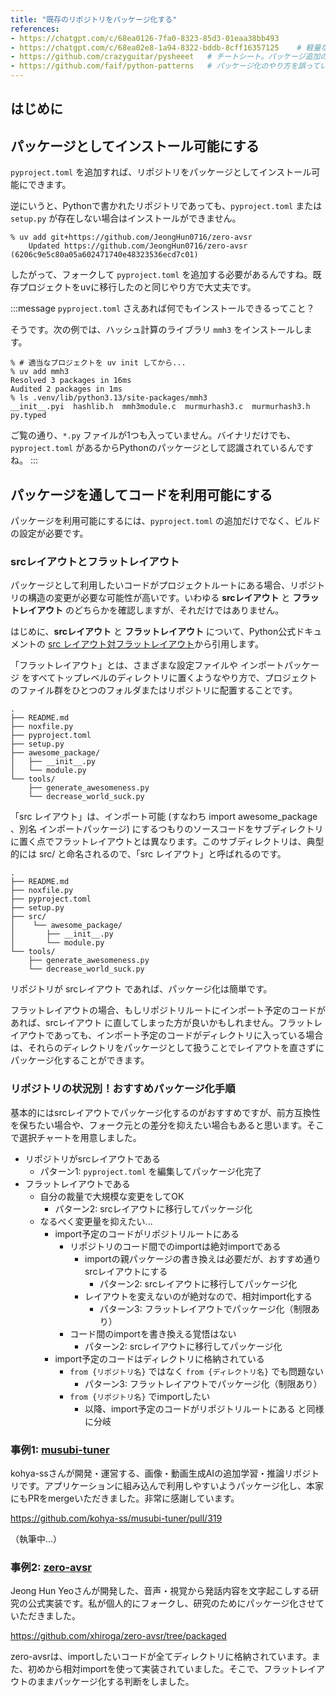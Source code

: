 ```yaml
---
title: "既存のリポジトリをパッケージ化する"
references:
- https://chatgpt.com/c/68ea0126-7fa0-8323-85d3-01eaa38bb493
- https://chatgpt.com/c/68ea02e8-1a94-8322-bddb-8cff16357125    # 軽量なPythonリポジトリ
- https://github.com/crazyguitar/pysheeet   # チートシート。パッケージ追加の失敗例として例示しようと思ったが lfs の問題があるらしくimportに失敗。
- https://github.com/faif/python-patterns   # パッケージ化のやり方を誤っている実例になるかも...
---
```


## はじめに

## パッケージとしてインストール可能にする

`pyproject.toml` を追加すれば、リポジトリをパッケージとしてインストール可能にできます。

逆にいうと、Pythonで書かれたリポジトリであっても、`pyproject.toml` または `setup.py` が存在しない場合はインストールができません。

```console
% uv add git+https://github.com/JeongHun0716/zero-avsr
    Updated https://github.com/JeongHun0716/zero-avsr (6206c9e5c80a05a602471740e48323536ecd7c01)
```

したがって、フォークして `pyproject.toml` を追加する必要があるんですね。既存プロジェクトをuvに移行したのと同じやり方で大丈夫です。

:::message
`pyproject.toml` さえあれば何でもインストールできるってこと？

そうです。次の例では、ハッシュ計算のライブラリ `mmh3` をインストールします。

```console
% # 適当なプロジェクトを uv init してから...
% uv add mmh3
Resolved 3 packages in 16ms
Audited 2 packages in 1ms
% ls .venv/lib/python3.13/site-packages/mmh3
__init__.pyi  hashlib.h  mmh3module.c  murmurhash3.c  murmurhash3.h  py.typed
```

ご覧の通り、`*.py` ファイルが1つも入っていません。バイナリだけでも、`pyproject.toml` があるからPythonのパッケージとして認識されているんですね。
:::


## パッケージを通してコードを利用可能にする

パッケージを利用可能にするには、`pyproject.toml` の追加だけでなく、ビルドの設定が必要です。

### srcレイアウトとフラットレイアウト

パッケージとして利用したいコードがプロジェクトルートにある場合、リポジトリの構造の変更が必要な可能性が高いです。いわゆる **srcレイアウト** と **フラットレイアウト** のどちらかを確認しますが、それだけではありません。

はじめに、**srcレイアウト** と **フラットレイアウト** について、Python公式ドキュメントの [src レイアウト対フラットレイアウト](https://packaging.python.org/ja/latest/discussions/src-layout-vs-flat-layout/)から引用します。

「フラットレイアウト」とは、さまざまな設定ファイルや インポートパッケージ をすべてトップレベルのディレクトリに置くようなやり方で、プロジェクトのファイル群をひとつのフォルダまたはリポジトリに配置することです。

```
.
├── README.md
├── noxfile.py
├── pyproject.toml
├── setup.py
├── awesome_package/
│   ├── __init__.py
│   └── module.py
└── tools/
    ├── generate_awesomeness.py
    └── decrease_world_suck.py
```

「src レイアウト」は、インポート可能 (すなわち import awesome_package 、別名 インポートパッケージ) にするつもりのソースコードをサブディレクトリに置く点でフラットレイアウトとは異なります。このサブディレクトリは、典型的には src/ と命名されるので、「src レイアウト」と呼ばれるのです。

```
.
├── README.md
├── noxfile.py
├── pyproject.toml
├── setup.py
├── src/
│    └── awesome_package/
│       ├── __init__.py
│       └── module.py
└── tools/
    ├── generate_awesomeness.py
    └── decrease_world_suck.py
```

リポジトリが srcレイアウト であれば、パッケージ化は簡単です。

フラットレイアウトの場合、もしリポジトリルートにインポート予定のコードがあれば、srcレイアウト に直してしまった方が良いかもしれません。フラットレイアウトであっても、インポート予定のコードがディレクトリに入っている場合は、それらのディレクトリをパッケージとして扱うことでレイアウトを直さずにパッケージ化することができます。

### リポジトリの状況別！おすすめパッケージ化手順

基本的にはsrcレイアウトでパッケージ化するのがおすすめですが、前方互換性を保ちたい場合や、フォーク元との差分を抑えたい場合もあると思います。そこで選択チャートを用意しました。

- リポジトリがsrcレイアウトである
  - パターン1: `pyproject.toml` を編集してパッケージ化完了
- フラットレイアウトである
  - 自分の裁量で大規模な変更をしてOK
    - パターン2: srcレイアウトに移行してパッケージ化
  - なるべく変更量を抑えたい...
    - import予定のコードがリポジトリルートにある
      - リポジトリのコード間でのimportは絶対importである
        - importの親パッケージの書き換えは必要だが、おすすめ通りsrcレイアウトにする
          - パターン2: srcレイアウトに移行してパッケージ化
        - レイアウトを変えないのが絶対なので、相対import化する
          - パターン3: フラットレイアウトでパッケージ化（制限あり）
      - コード間のimportを書き換える覚悟はない
        - パターン2: srcレイアウトに移行してパッケージ化
    - import予定のコードはディレクトリに格納されている
      - `from {リポジトリ名}` ではなく `from {ディレクトリ名}` でも問題ない
        - パターン3: フラットレイアウトでパッケージ化（制限あり）
      - `from {リポジトリ名}` でimportしたい
        - 以降、import予定のコードがリポジトリルートにある と同様に分岐

### 事例1: [musubi-tuner](https://github.com/kohya-ss/musubi-tuner)

kohya-ssさんが開発・運営する、画像・動画生成AIの追加学習・推論リポジトリです。アプリケーションに組み込んで利用しやすいようパッケージ化し、本家にもPRをmergeいただきました。非常に感謝しています。

https://github.com/kohya-ss/musubi-tuner/pull/319

（執筆中...）

### 事例2: [zero-avsr](https://github.com/JeongHun0716/zero-avsr)

Jeong Hun Yeoさんが開発した、音声・視覚から発話内容を文字起こしする研究の公式実装です。私が個人的にフォークし、研究のためにパッケージ化させていただきました。

https://github.com/xhiroga/zero-avsr/tree/packaged

zero-avsrは、importしたいコードが全てディレクトリに格納されています。また、初めから相対importを使って実装されていました。そこで、フラットレイアウトのままパッケージ化する判断をしました。

